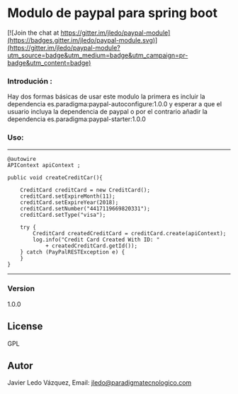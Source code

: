 # Modulo de paypal para spring boot
[![Join the chat at https://gitter.im/jledo/paypal-module](https://badges.gitter.im/jledo/paypal-module.svg)](https://gitter.im/jledo/paypal-module?utm_source=badge&utm_medium=badge&utm_campaign=pr-badge&utm_content=badge)

### Introdución :
Hay dos formas básicas de usar este modulo la primera es incluir la 
dependencia es.paradigma:paypal-autoconfigure:1.0.0 y esperar a que 
el usuario incluya la dependencia de paypal o por el contrario añadir
la dependencia es.paradigma:paypal-starter:1.0.0 

### Uso:
---
	
	@autowire
	APIContext apiContext ;
	
	public void createCreditCar(){
	
		CreditCard creditCard = new CreditCard();
		creditCard.setExpireMonth(11);
		creditCard.setExpireYear(2018);
		creditCard.setNumber("4417119669820331");
		creditCard.setType("visa");
		
		try {
			CreditCard createdCreditCard = creditCard.create(apiContext);
			log.info("Credit Card Created With ID: "
				+ createdCreditCard.getId());
		} catch (PayPalRESTException e) {
		}
	}
---

### Version
1.0.0

License
----
GPL

Autor
----
Javier Ledo Vázquez, Email: <jledo@paradigmatecnologico.com>
